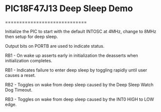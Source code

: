 # PIC18F47J13 Deep Sleep Demo
=============================

Initialize the PIC to start with the default INTOSC at 4MHz, change to 8MHz then setup for deep sleep.

Output bits on PORTB are used to indicate status.

RB1 - On wake up asserts early in initialization the deasserts when initialization completes.

RB1 - Indicates failure to enter deep sleep by toggling rapidly until user causes a reset.

RB2 - Toggles on wake from deep sleep caused by the Deep Sleep Watch Dog Timeout.

RB3 - Toggles on wake from deep sleep caused by the INT0 HIGH to LOW edge.

